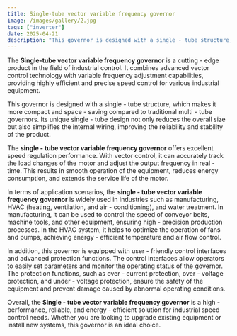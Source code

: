 ```yaml
---
title: Single-tube vector variable frequency governor
image: /images/gallery/2.jpg 
tags: ["inverter"]
date: 2025-04-21
description: "This governor is designed with a single - tube structure, which makes it more compact and space - saving compared to traditional multi - tube governors. Its unique single - tube design not only reduces the overall size but also simplifies the internal wiring, improving the reliability and stability of the product."
---
```

The **Single-tube vector variable frequency governor** is a cutting - edge product in the field of industrial control. It combines advanced vector control technology with variable frequency adjustment capabilities, providing highly efficient and precise speed control for various industrial equipment.

This governor is designed with a single - tube structure, which makes it more compact and space - saving compared to traditional multi - tube governors. Its unique single - tube design not only reduces the overall size but also simplifies the internal wiring, improving the reliability and stability of the product.

The **single - tube vector variable frequency governor** offers excellent speed regulation performance. With vector control, it can accurately track the load changes of the motor and adjust the output frequency in real - time. This results in smooth operation of the equipment, reduces energy consumption, and extends the service life of the motor.

In terms of application scenarios, the **single - tube vector variable frequency governor** is widely used in industries such as manufacturing, HVAC (heating, ventilation, and air - conditioning), and water treatment. In manufacturing, it can be used to control the speed of conveyor belts, machine tools, and other equipment, ensuring high - precision production processes. In the HVAC system, it helps to optimize the operation of fans and pumps, achieving energy - efficient temperature and air flow control.

In addition, this governor is equipped with user - friendly control interfaces and advanced protection functions. The control interfaces allow operators to easily set parameters and monitor the operating status of the governor. The protection functions, such as over - current protection, over - voltage protection, and under - voltage protection, ensure the safety of the equipment and prevent damage caused by abnormal operating conditions.

Overall, the **Single - tube vector variable frequency governor** is a high - performance, reliable, and energy - efficient solution for industrial speed control needs. Whether you are looking to upgrade existing equipment or install new systems, this governor is an ideal choice. 